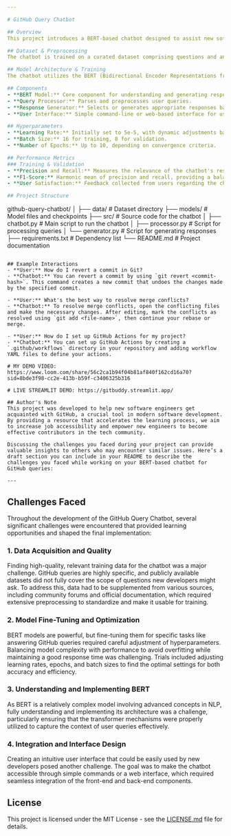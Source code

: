 ```yaml
---

# GitHub Query Chatbot

## Overview
This project introduces a BERT-based chatbot designed to assist new software engineers by answering queries related to Git and GitHub operations. By leveraging the transformer architecture, this chatbot provides insightful and accurate responses, thereby facilitating quicker learning and skill acquisition. This initiative aims to bridge the gap in accessing job opportunities for early-career software engineers by enhancing their proficiency with essential development tools.

## Dataset & Preprocessing
The chatbot is trained on a curated dataset comprising questions and answers about common Git and GitHub issues. This dataset includes a wide range of topics from basic repository setup and branch management to more complex issues like merge conflicts and GitHub Actions. The data is sourced from publicly available GitHub documentation and community Q&A forums to ensure a comprehensive coverage of topics. Prior to training, the data undergoes preprocessing steps such as tokenization, normalization, and encoding to fit the model's input requirements.

## Model Architecture & Training
The chatbot utilizes the BERT (Bidirectional Encoder Representations from Transformers) model architecture, which allows it to understand the context of a query better than traditional models. Training involves fine-tuning the pre-trained BERT model on our specific dataset, using a sequence classification head to predict the most appropriate responses based on user inputs.

## Components
- **BERT Model:** Core component for understanding and generating responses.
- **Query Processor:** Parses and preprocesses user queries.
- **Response Generator:** Selects or generates appropriate responses based on the model's predictions.
- **User Interface:** Simple command-line or web-based interface for users to interact with the chatbot.

## Hyperparameters
- **Learning Rate:** Initially set to 5e-5, with dynamic adjustments based on validation loss.
- **Batch Size:** 16 for training, 8 for validation.
- **Number of Epochs:** Up to 10, depending on convergence criteria.

## Performance Metrics
### Training & Validation
- **Precision and Recall:** Measures the relevance of the chatbot's responses to the queries.
- **F1-Score:** Harmonic mean of precision and recall, providing a balance between the two.
- **User Satisfaction:** Feedback collected from users regarding the chatbot's effectiveness and usability.

## Project Structure
```
github-query-chatbot/
│
├── data/                   # Dataset directory
├── models/                 # Model files and checkpoints
├── src/                    # Source code for the chatbot
│   ├── chatbot.py          # Main script to run the chatbot
│   ├── processor.py        # Script for processing queries
│   └── generator.py        # Script for generating responses
├── requirements.txt        # Dependency list
└── README.md               # Project documentation
```

## Example Interactions
- **User:** How do I revert a commit in Git?
- **Chatbot:** You can revert a commit by using `git revert <commit-hash>`. This command creates a new commit that undoes the changes made by the specified commit.

- **User:** What's the best way to resolve merge conflicts?
- **Chatbot:** To resolve merge conflicts, open the conflicting files and make the necessary changes. After editing, mark the conflicts as resolved using `git add <file-name>`, then continue your rebase or merge.

- **User:** How do I set up GitHub Actions for my project?
- **Chatbot:** You can set up GitHub Actions by creating a `.github/workflows` directory in your repository and adding workflow YAML files to define your actions.

# MY DEMO VIDEO: https://www.loom.com/share/56c2ca1b94f04b81af840f162cd16a70?sid=8bde3f98-cc2e-413b-b59f-c3406325b316

# LIVE STREAMLIT DEMO: https://gitbuddy.streamlit.app/

## Author's Note
This project was developed to help new software engineers get acquainted with GitHub, a crucial tool in modern software development. By providing a resource that accelerates the learning process, we aim to increase job accessibility and empower new engineers to become effective contributors in the tech community.

Discussing the challenges you faced during your project can provide valuable insights to others who may encounter similar issues. Here’s a draft section you can include in your README to describe the challenges you faced while working on your BERT-based chatbot for GitHub queries:

---
```


## Challenges Faced

Throughout the development of the GitHub Query Chatbot, several significant challenges were encountered that provided learning opportunities and shaped the final implementation:

### 1. **Data Acquisition and Quality**
Finding high-quality, relevant training data for the chatbot was a major challenge. GitHub queries are highly specific, and publicly available datasets did not fully cover the scope of questions new developers might ask. To address this, data had to be supplemented from various sources, including community forums and official documentation, which required extensive preprocessing to standardize and make it usable for training.

### 2. **Model Fine-Tuning and Optimization**
BERT models are powerful, but fine-tuning them for specific tasks like answering GitHub queries required careful adjustment of hyperparameters. Balancing model complexity with performance to avoid overfitting while maintaining a good response time was challenging. Trials included adjusting learning rates, epochs, and batch sizes to find the optimal settings for both accuracy and efficiency.

### 3. **Understanding and Implementing BERT**
As BERT is a relatively complex model involving advanced concepts in NLP, fully understanding and implementing its architecture was a challenge, particularly ensuring that the transformer mechanisms were properly utilized to capture the context of user queries effectively.

### 4. **Integration and Interface Design**
Creating an intuitive user interface that could be easily used by new developers posed another challenge. The goal was to make the chatbot accessible through simple commands or a web interface, which required seamless integration of the front-end and back-end components.


## License
This project is licensed under the MIT License - see the [LICENSE.md](LICENSE.md) file for details.
